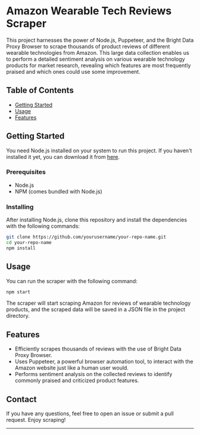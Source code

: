 # Amazon Wearable Tech Reviews Scraper

This project harnesses the power of Node.js, Puppeteer, and the Bright Data Proxy Browser to scrape thousands of product reviews of different wearable technologies from Amazon. This large data collection enables us to perform a detailed sentiment analysis on various wearable technology products for market research, revealing which features are most frequently praised and which ones could use some improvement.

## Table of Contents

- [Getting Started](#getting-started)
- [Usage](#usage)
- [Features](#features)

## Getting Started

You need Node.js installed on your system to run this project. If you haven't installed it yet, you can download it from [here](https://nodejs.org/).

### Prerequisites

- Node.js
- NPM (comes bundled with Node.js)

### Installing

After installing Node.js, clone this repository and install the dependencies with the following commands:

```sh
git clone https://github.com/yourusername/your-repo-name.git
cd your-repo-name
npm install
```

## Usage

You can run the scraper with the following command:

```sh
npm start
```

The scraper will start scraping Amazon for reviews of wearable technology products, and the scraped data will be saved in a JSON file in the project directory.

## Features

- Efficiently scrapes thousands of reviews with the use of Bright Data Proxy Browser.
- Uses Puppeteer, a powerful browser automation tool, to interact with the Amazon website just like a human user would.
- Performs sentiment analysis on the collected reviews to identify commonly praised and criticized product features.

## Contact

If you have any questions, feel free to open an issue or submit a pull request. Enjoy scraping!

------

